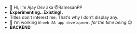 - 👋 Hi, I’m Ajay Dev aka @RamesanPP 
- **Experimenting.. Existing!.**
- Titles don't interest me. That's why I don't display any.
- 👀 I’m working in `web && app development`   *for the time being* 😉
- **BACKEND**
